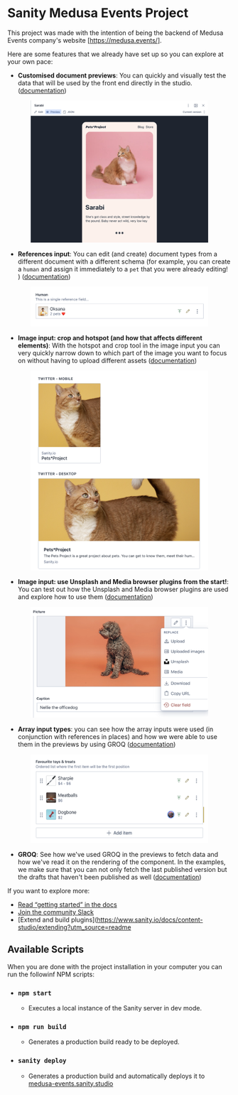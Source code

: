 # Sanity Medusa Events Project

This project was made with the intention of being the backend of Medusa Events company's website [https://medusa.events/].

Here are some features that we already have set up so you can explore at your own pace:

- **Customised document previews**: You can quickly and visually test the data that will be used by the front end directly in the studio. ([documentation](https://www.sanity.io/blog/evolve-authoring-experiences-with-views-and-split-panes))

<p align="center">
<img alt="studio preview for a pet called Sarabi and a small description about them" src="static/readMeImages/PetPreview.png" width="400" height="320">
</p>

- **References input**: You can edit (and create) document types from a different document with a different schema (for example, you can create a `human` and assign it immediately to a `pet` that you were already editing! ) ([documentation](https://www.sanity.io/docs/reference-type))

<p align="center">
<img alt="reference input that shows one human (Oksana) with the preview of the number of pets they own" src="static/readMeImages/ReferenceInput.png" width="400" height="90">
</p>

- **Image input: crop and hotspot (and how that affects different elements)**: With the hotspot and crop tool in the image input you can very quickly narrow down to which part of the image you want to focus on without having to upload different assets ([documentation](https://www.sanity.io/docs/image-type#hotspot-3e6da78954a8))

<p align="center">
<img alt="displays two cat pictures with different dimensions, focused on a Twitter header on mobile versus the same header on desktop" src="static/readMeImages/ImageInput.png" width="400" height="450">
</p>

- **Image input: use Unsplash and Media browser plugins from the start!**: You can test out how the Unsplash and Media browser plugins are used and explore how to use them ([documentation](https://www.sanity.io/plugins?category=assetSource))

<p align="center">
<img alt="image input with a dropdown list that shows options for different asset sources: including unsplashed and media" src="static/readMeImages/AssetSource.png" width="400" height="250">
</p>

- **Array input types**: you can see how the array inputs were used (in conjunction with references in places) and how we were able to use them in the previews by using GROQ ([documentation](https://www.sanity.io/docs/array-type))

<p align="center">
<img alt="array input with a list of favourite toys with a preview of the range of their prices" src="static/readMeImages/ArrayInput.png" width="400" height="200">
</p>

- **GROQ**: See how we've used GROQ in the previews to fetch data and how we've read it on the rendering of the component. In the examples, we make sure that you can not only fetch the last published version but the drafts that haven't been published as well ([documentation](https://www.sanity.io/docs/query-cheat-sheet))

If you want to explore more:

- [Read “getting started” in the docs](https://www.sanity.io/docs/introduction/getting-started?utm_source=readme)
- [Join the community Slack](https://slack.sanity.io/?utm_source=readme)
- [Extend and build plugins](https://www.sanity.io/docs/content-studio/extending?utm_source=readme

## Available Scripts

When you are done with the project installation in your computer you can run the followinf NPM scripts:

- ### `npm start`

  - Executes a local instance of the Sanity server in dev mode.

- ### `npm run build`

  - Generates a production build ready to be deployed.

- ### `sanity deploy`
  
  - Generates a production build and automatically deploys it to [medusa-events.sanity.studio](https://medusa-events.sanity.studio/desk)
